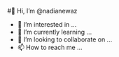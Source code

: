   #👋 Hi, I’m @nadianewaz
- 👀 I’m interested in ...
- 🌱 I’m currently learning ...
- 💞️ I’m looking to collaborate on ...
- 📫 How to reach me ...

<!---
nadianewaz/nadianewaz is a ✨ special ✨ repository because its `README.md` (this file) appears on your GitHub profile.
You can click the Preview link to take a look at your changes.
--->

